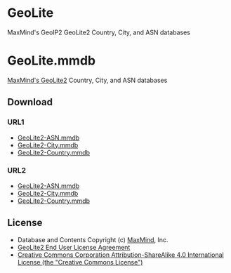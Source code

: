 # GeoLite
MaxMind's GeoIP2 GeoLite2 Country, City, and ASN databases
# GeoLite.mmdb

[MaxMind's GeoLite2](https://dev.maxmind.com/geoip/geoip2/geolite2/) Country, City, and ASN databases

## Download

### URL1

- [GeoLite2-ASN.mmdb](https://git.io/GeoLite2-ASN.mmdb)
- [GeoLite2-City.mmdb](https://git.io/GeoLite2-City.mmdb)
- [GeoLite2-Country.mmdb](https://git.io/GeoLite2-Country.mmdb)

### URL2

- [GeoLite2-ASN.mmdb](https://github.com/P3TERX/GeoLite.mmdb/raw/download/GeoLite2-ASN.mmdb)
- [GeoLite2-City.mmdb](https://github.com/P3TERX/GeoLite.mmdb/raw/download/GeoLite2-City.mmdb)
- [GeoLite2-Country.mmdb](https://github.com/P3TERX/GeoLite.mmdb/raw/download/GeoLite2-Country.mmdb)

## License

- Database and Contents Copyright (c) [MaxMind](https://www.maxmind.com/), Inc.
- [GeoLite2 End User License Agreement](https://www.maxmind.com/en/geolite2/eula)
- [Creative Commons Corporation Attribution-ShareAlike 4.0 International License (the "Creative Commons License")](https://creativecommons.org/licenses/by-sa/4.0/)
